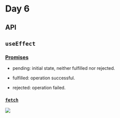 # Day 6



## API

##  `useEffect`



### [Promises](https://developer.mozilla.org/en-US/docs/Web/JavaScript/Reference/Global_Objects/Promise)


- pending: initial state, neither fulfilled nor rejected.
<!-- .element: class="fragment" data-fragment-index="1" -->
- fulfilled: operation  successful.
<!-- .element: class="fragment" data-fragment-index="2" -->
- rejected: operation failed.
<!-- .element: class="fragment" data-fragment-index="3" -->



### [`fetch`]()


![](../../reveal/images/gretchen-mean-girls.gif)


